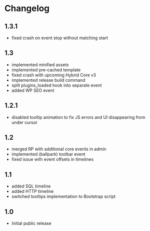 # Changelog

## 1.3.1

 - fixed crash on event stop without matching start

## 1.3

 - implemented minified assets
 - implemented pre-cached template
 - fixed crash with upcoming Hybrid Core v3
 - implemented release build command
 - split plugins_loaded hook into separate event
 - added WP SEO event

## 1.2.1

 - disabled tooltip animation to fix JS errors and UI disappearing from under cursor

## 1.2

 - merged RP with additional core events in admin
 - implemented (ballpark) toolbar event
 - fixed issue with event offsets in timelines

## 1.1

 - added SQL timeline
 - added HTTP timeline
 - switched tooltips implementation to Bootstrap script

## 1.0

 - Initial public release